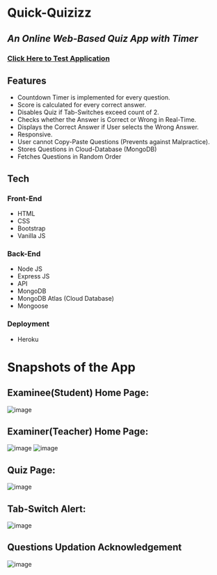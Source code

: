 # Quick-Quizizz

## _An Online Web-Based Quiz App with Timer_

### [Click Here to Test Application](https://stark-woodland-05603.herokuapp.com/index.html)

## Features

- Countdown Timer is implemented for every question.
- Score is calculated for every correct answer.
- Disables Quiz if Tab-Switches exceed count of 2.
- Checks whether the Answer is Correct or Wrong in Real-Time.
- Displays the Correct Answer if User selects the Wrong Answer.
- Responsive.
- User cannot Copy-Paste Questions (Prevents against Malpractice).
- Stores Questions in Cloud-Database (MongoDB)
- Fetches Questions in Random Order


## Tech

### Front-End
- HTML
- CSS
- Bootstrap
- Vanilla JS

### Back-End
- Node JS
- Express JS
- API
- MongoDB
- MongoDB Atlas (Cloud Database)
- Mongoose

### Deployment
- Heroku

# Snapshots of the App
## Examinee(Student) Home Page:
![image](https://user-images.githubusercontent.com/89148170/188827579-204cd1bc-8001-41bc-97b9-4a101e9b1045.png)

## Examiner(Teacher) Home Page:
![image](https://user-images.githubusercontent.com/89148170/188833903-4819b52f-5bb1-4a85-96ed-090b2ea40163.png)
![image](https://user-images.githubusercontent.com/89148170/188828015-c4d1d7e6-cdb9-46c4-bb3a-617060110ce4.png)

## Quiz Page:
![image](https://user-images.githubusercontent.com/89148170/188828683-3020120d-0fe9-4677-b5e4-98a7fce4c058.png)

## Tab-Switch Alert:
![image](https://user-images.githubusercontent.com/89148170/188829296-fef5aee8-133a-43df-bab5-77109c2cf690.png)

## Questions Updation Acknowledgement
![image](https://user-images.githubusercontent.com/89148170/188828510-319629fd-c790-4c68-acdf-377bc059b81f.png)


